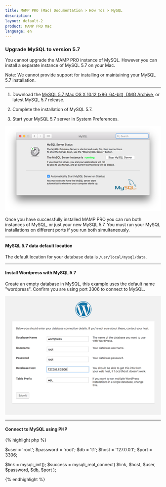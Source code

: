 ```yaml
---
title: MAMP PRO (Mac) Documentation > How Tos > MySQL
description: 
layout: default-2
product: MAMP PRO Mac
language: en
---
```


### Upgrade MySQL to version 5.7

You cannot upgrade the MAMP PRO instance of MySQL. However you can install a separate instance of MySQL 5.7 on your Mac. 

<div class="alert" role="alert">
Note: We cannot provide support for installing or maintaining your MySQL 5.7 installation.
</div>

---

1. Download the [MySQL 5.7 Mac OS X 10.12 (x86, 64-bit), DMG Archive](https://dev.mysql.com/downloads/mysql/5.7.html), or latest MySQL 5.7 release. 

2. Complete the installation of MySQL 5.7.

3. Start your MySQL 5.7 server in System Preferences.

![MAMP](/en/MAMP-PRO-Mac/How-Tos/MySQL/InstallMySQL57/MySQLRunning.png)

Once you have successfully installed MAMP PRO you can run both instances of MySQL, or just your new MySQL 5.7. You must run your MySQL installations on different ports if you run both simultaneously.

---

#### MySQL 5.7 data default location

The default location for your database data is `/usr/local/mysql/data`.

---

#### Install Wordpress with MySQL 5.7

Create an empty database in MySQL, this example uses the default name "wordpress". Confirm you are using port 3306 to connect to MySQL.

![MAMP](/en/MAMP-PRO-Mac/How-Tos/MySQL/InstallMySQL57/wordpressInstallation.png)

---

#### Connect to MySQL using PHP

{% highlight php %}

$user = 'root';
$password = 'root';
$db = 't1';
$host = '127.0.0.1';
$port = 3306;

$link = mysqli_init();
$success = mysqli_real_connect(
   $link, 
   $host, 
   $user, 
   $password, 
   $db,
   $port
);

{% endhighlight %}










